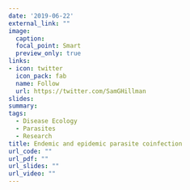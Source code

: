 ```yaml
---
date: '2019-06-22'
external_link: ""
image:
  caption: 
  focal_point: Smart
  preview_only: true
links:
- icon: twitter
  icon_pack: fab
  name: Follow
  url: https://twitter.com/SamGHillman
slides: 
summary: 
tags:
  - Disease Ecology
  - Parasites
  - Research
title: Endemic and epidemic parasite coinfection
url_code: ""
url_pdf: ""
url_slides: ""
url_video: ""
---
```

